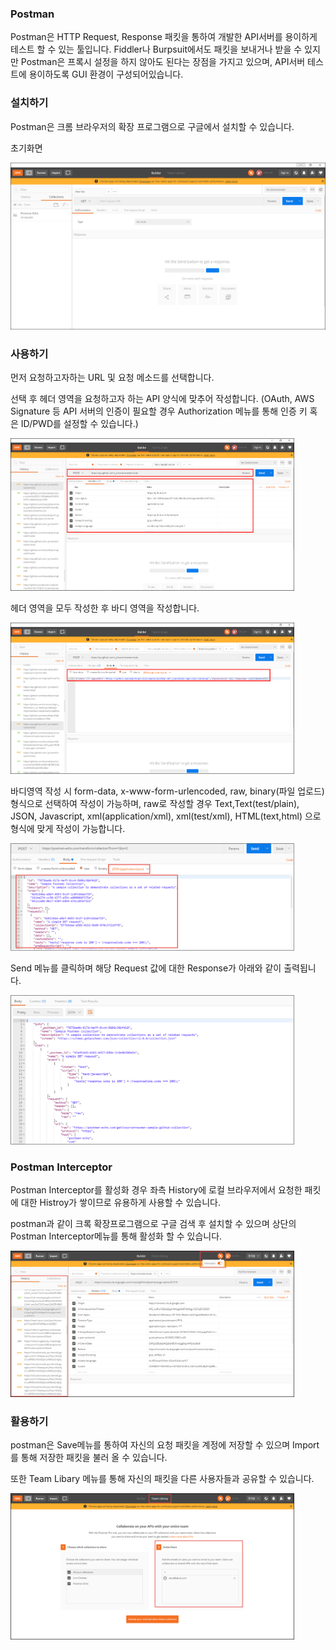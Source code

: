 ### Postman

Postman은 HTTP Request, Response 패킷을 통하여 개발한 API서버를 용이하게 테스트 할 수 있는 툴입니다.
Fiddler나 Burpsuit에서도 패킷을 보내거나 받을 수 있지만 Postman은 프록시 설정을 하지 않아도 된다는 장점을 가지고 있으며,
API서버 테스트에 용이하도록 GUI 환경이 구성되어있습니다.

### 설치하기

Postman은 크롬 브라우저의 확장 프로그램으로 구글에서 설치할 수 있습니다.

초기화면

![설치](./installation2.png)

### 사용하기

먼저 요청하고자하는 URL 및 요청 메소드를 선택합니다.

선택 후 헤더 영역을 요청하고자 하는 API 양식에 맞추어 작성합니다.
(OAuth, AWS Signature 등 API 서버의 인증이 필요할 경우 Authorization 메뉴를 통해 인증 키 혹은 ID/PWD를 설정할 수 있습니다.)

<div>
<img src="./test01.png" width="90%"></img>
</div>


헤더 영역을 모두 작성한 후 바디 영역을 작성합니다.

<div>
<img src="./test02.png" width="90%"></img>
</div>

바디영역 작성 시 form-data, x-www-form-urlencoded, raw, binary(파일 업로드) 형식으로 선택하여 작성이 가능하며,
raw로 작성할 경우 Text,Text(test/plain), JSON, Javascript, xml(application/xml), xml(test/xml), HTML(text,html) 으로 형식에 맞게 작성이 가능합니다.

<div>
<img src="./json.png" width="90%"></img>
</div>

Send 메뉴를 클릭하며 해당 Request 값에 대한 Response가 아래와 같이 출력됩니다.

<div>
<img src="./response.png" width="90%"></img>
</div>

### Postman Interceptor

Postman Interceptor를 활성화 경우 좌측 History에 로컬 브라우저에서 요청한 패킷에 대한 Histroy가 쌓이므로 유용하게 사용할 수 있습니다.

postman과 같이 크록 확장프로그램으로 구글 검색 후 설치할 수 있으며 상단의 Postman Interceptor메뉴를 통해 활성화 할 수 있습니다.

<div>
<img src="./postmaninterceptor.png" width="90%"></img>
</div>

### 활용하기 

postman은 Save메뉴를 통하여 자신의 요청 패킷을 계정에 저장할 수 있으며 Import를 통해 저장한 패킷을 불러 올 수 있습니다.

또한 Team Libary 메뉴를 통해 자신의 패킷을 다른 사용자들과 공유할 수 있습니다.

<div>
<img src="./teamlibrary.png" width="90%"></img>
</div>


